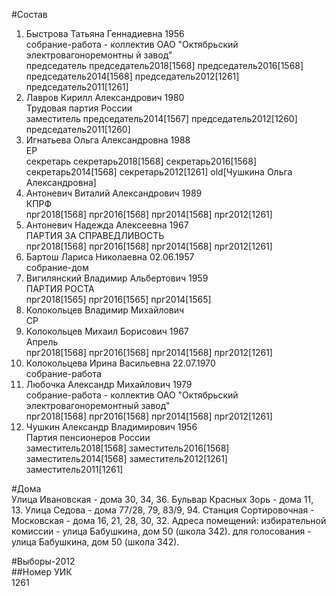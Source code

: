 #Состав  
1. Быстрова Татьяна Геннадиевна 1956  
    собрание-работа - коллектив ОАО "Октябрьский электровагоноремонтны й завод"  
    председатель председатель2018[1568] председатель2016[1568] председатель2014[1568] председатель2012[1261] председатель2011[1261]  
2. Лавров Кирилл Александрович 1980  
    Трудовая партия России  
    заместитель председатель2014[1567] председатель2012[1260] председатель2011[1260]  
3. Игнатьева Ольга Александровна 1988  
    ЕР  
    секретарь секретарь2018[1568] секретарь2016[1568] секретарь2014[1568] секретарь2012[1261] old[Чушкина Ольга Александровна]  
4. Антоневич Виталий Александрович 1989  
    КПРФ  
    прг2018[1568] прг2016[1568] прг2014[1568] прг2012[1261]  
5. Антоневич Надежда Алексеевна 1967  
    ПАРТИЯ ЗА СПРАВЕДЛИВОСТЬ  
    прг2018[1568] прг2016[1568] прг2014[1568] прг2012[1261]  
6. Бартош Лариса Николаевна 02.06.1957  
    собрание-дом  
7. Вигилянский Владимир Альбертович 1959  
    ПАРТИЯ РОСТА  
    прг2018[1565] прг2016[1565] прг2014[1565]  
8. Колокольцев Владимир Михайлович  
    СР  
9. Колокольцев Михаил Борисович 1967  
    Апрель  
    прг2018[1568] прг2016[1568] прг2014[1568] прг2012[1261]  
10. Колокольцева Ирина Васильевна 22.07.1970  
    собрание-работа  
11. Любочка Александр Михайлович 1979  
    собрание-работа - коллектив ОАО "Октябрьский электровагоноремонтный завод"  
    прг2018[1568] прг2016[1568] прг2014[1568] прг2012[1261]  
12. Чушкин Александр Владимирович 1956  
    Партия пенсионеров России  
    заместитель2018[1568] заместитель2016[1568] заместитель2014[1568] заместитель2012[1261] заместитель2011[1261]  
  
#Дома  
Улица Ивановская - дома 30, 34, 36. Бульвар Красных Зорь - дома 11, 13. Улица Седова - дома 77/28, 79, 83/9, 94. Станция Сортировочная - Московская - дома 16, 21, 28, 30, 32. Адреса помещений: избирательной комиссии - улица Бабушкина, дом 50 (школа 342). для голосования - улица Бабушкина, дом 50 (школа 342).  
  
#Выборы-2012  
##Номер УИК  
1261  
